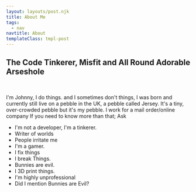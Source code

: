```yaml
---
layout: layouts/post.njk
title: About Me
tags:
  - nav
navtitle: About
templateClass: tmpl-post
---
```


<h2 class="center">The Code Tinkerer, Misfit and All Round Adorable Arseshole</h3> <br />
 

<p> I'm Johnny, I do things. and I sometimes don't things, I was born and currently still live on a pebble in the UK, a pebble called Jersey. It's a tiny, over-crowded pebble but it's my pebble.  I work for a mail order/online company 
    If you need to know more than that; Ask</p>

   <ul>
        <li>I'm not a developer, I'm a tinkerer.</li>
        <li>Writer of worlds</li>
        <li>People irritate me</li>
        <li>I'm a gamer.</li>
        <li>I fix things</li>
        <li>I break Things.</li> 
        <li>Bunnies are evil.</li>
        <li>I 3D print things.</li> 
        <li>I'm highly unprofessional</li>
        <li>Did I mention Bunnies are Evil?</li>
    
</ul>
            

<br />
<br />
